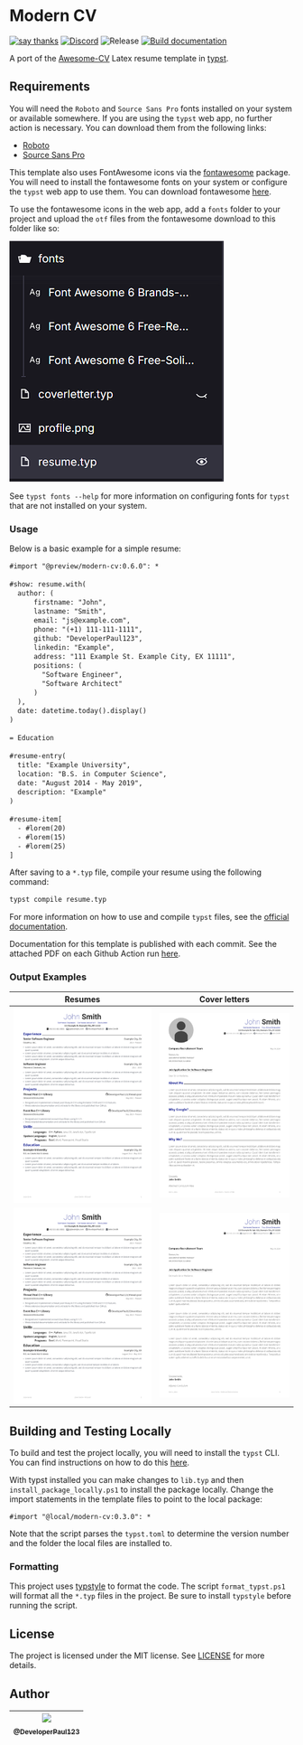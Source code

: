 # Modern CV

[![say thanks](https://img.shields.io/badge/Say%20Thanks-👍-1EAEDB.svg)](https://github.com/DeveloperPaul123/modern-cv/stargazers)
[![Discord](https://img.shields.io/discord/652515194572111872?logo=Discord)](https://discord.gg/CX2ybByRnt)
![Release](https://img.shields.io/github/v/release/DeveloperPaul123/modern-cv)
[![Build documentation](https://github.com/DeveloperPaul123/modern-cv/actions/workflows/build-documentation.yml/badge.svg)](https://github.com/DeveloperPaul123/modern-cv/actions/workflows/build-documentation.yml)

A port of the [Awesome-CV](https://github.com/posquit0/Awesome-CV) Latex resume template in [typst](https://github.com/typst/typst).

## Requirements

You will need the `Roboto` and `Source Sans Pro` fonts installed on your system or available somewhere. If you are using the `typst` web app, no further action is necessary. You can download them from the following links:

- [Roboto](https://fonts.google.com/specimen/Roboto)
- [Source Sans Pro](https://github.com/adobe-fonts/source-sans-pro)

This template also uses FontAwesome icons via the [fontawesome](https://typst.app/universe/package/fontawesome) package. You will need to install the fontawesome fonts on your system or configure the `typst` web app to use them. You can download fontawesome [here](https://fontawesome.com/download).

To use the fontawesome icons in the web app, add a `fonts` folder to your project and upload the `otf` files from the fontawesome download to this folder like so:

![alt text](assets/images/typst_web_editor.png)

See `typst fonts --help` for more information on configuring fonts for `typst` that are not installed on your system.

### Usage

Below is a basic example for a simple resume:

```typst
#import "@preview/modern-cv:0.6.0": *

#show: resume.with(
  author: (
      firstname: "John", 
      lastname: "Smith",
      email: "js@example.com", 
      phone: "(+1) 111-111-1111",
      github: "DeveloperPaul123",
      linkedin: "Example",
      address: "111 Example St. Example City, EX 11111",
      positions: (
        "Software Engineer",
        "Software Architect"
      )
  ),
  date: datetime.today().display()
)

= Education

#resume-entry(
  title: "Example University",
  location: "B.S. in Computer Science",
  date: "August 2014 - May 2019",
  description: "Example"
)

#resume-item[
  - #lorem(20)
  - #lorem(15)
  - #lorem(25)  
]
```

After saving to a `*.typ` file, compile your resume using the following command:

```bash
typst compile resume.typ
```

For more information on how to use and compile `typst` files, see the [official documentation](https://typst.app/docs).

Documentation for this template is published with each commit. See the attached PDF on each Github Action run [here](https://github.com/DeveloperPaul123/modern-cv/actions).

### Output Examples

| Resumes | Cover letters |
| --- | --- |
| ![Resume](assets/images/resume.png) | ![Cover Letter](assets/images/coverletter.png) |
| ![Resume 2](assets/images/resume2.png) | ![Cover Letter 2](assets/images/coverletter2.png)|

## Building and Testing Locally

To build and test the project locally, you will need to install the `typst` CLI. You can find instructions on how to do this [here](https://typst.app/docs/getting-started).

With typst installed you can make changes to `lib.typ` and then `install_package_locally.ps1` to install the package locally. Change the import statements in the template files to point to the local package:

```typst
#import "@local/modern-cv:0.3.0": *
````

Note that the script parses the `typst.toml` to determine the version number and the folder the local files are installed to.

### Formatting

This project uses [typstyle](https://github.com/Enter-tainer/typstyle) to format the code. The script `format_typst.ps1` will format all the `*.typ` files in the project. Be sure to install `typstyle` before running the script.

## License

The project is licensed under the MIT license. See [LICENSE](LICENSE) for more details.

## Author

| [<img src="https://avatars0.githubusercontent.com/u/6591180?s=460&v=4" width="100"><br><sub>@DeveloperPaul123</sub>](https://github.com/DeveloperPaul123) |
|:----:|
